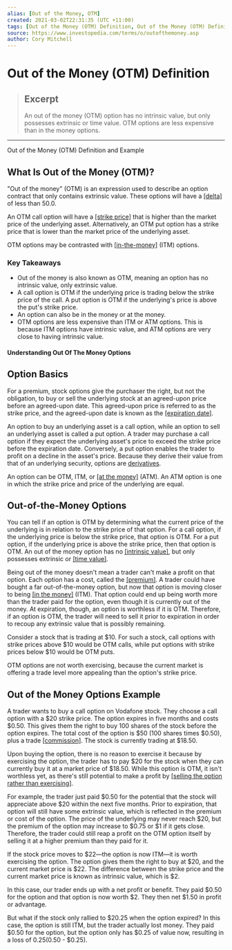 ```yaml
---
alias: [Out of the Money, OTM]
created: 2021-03-02T22:31:35 (UTC +11:00)
tags: [Out of the Money (OTM) Definition, Out of the Money (OTM) Definition and Example]
source: https://www.investopedia.com/terms/o/outofthemoney.asp
author: Cory Mitchell
---
```


# Out of the Money (OTM) Definition

> ## Excerpt
> An out of the money (OTM) option has no intrinsic value, but only possesses extrinsic or time value. OTM options are less expensive than in the money options.

---

Out of the Money (OTM) Definition and Example
## What Is Out of the Money (OTM)?

"Out of the money" (OTM) is an expression used to describe an option contract that only contains extrinsic value. These options will have a [[delta]](https://www.investopedia.com/terms/d/delta.asp) of less than 50.0.

An OTM call option will have a [[strike price]](https://www.investopedia.com/terms/s/strikeprice.asp) that is higher than the market price of the underlying asset. Alternatively, an OTM put option has a strike price that is lower than the market price of the underlying asset.

OTM options may be contrasted with [[in-the-money]](https://www.investopedia.com/terms/i/inthemoney.asp) (ITM) options.

### Key Takeaways

-   Out of the money is also known as OTM, meaning an option has no intrinsic value, only extrinsic value.
-   A call option is OTM if the underlying price is trading below the strike price of the call. A put option is OTM if the underlying's price is above the put's strike price.
-   An option can also be in the money or at the money.
-   OTM options are less expensive than ITM or ATM options. This is because ITM options have intrinsic value, and ATM options are very close to having intrinsic value.

#### Understanding Out Of The Money Options

## Option Basics

For a premium, stock options give the purchaser the right, but not the obligation, to buy or sell the underlying stock at an agreed-upon price before an agreed-upon date. This agreed-upon price is referred to as the strike price, and the agreed-upon date is known as the [[expiration date]](https://www.investopedia.com/terms/e/expirationdate.asp).

An option to buy an underlying asset is a call option, while an option to sell an underlying asset is called a put option. A trader may purchase a call option if they expect the underlying asset's price to exceed the strike price before the expiration date. Conversely, a put option enables the trader to profit on a decline in the asset's price. Because they derive their value from that of an underlying security, options are [derivatives](https://www.investopedia.com/terms/d/derivative.asp).

An option can be OTM, ITM, or [[at the money]](https://www.investopedia.com/terms/a/atthemoney.asp) (ATM). An ATM option is one in which the strike price and price of the underlying are equal.

## Out-of-the-Money Options

You can tell if an option is OTM by determining what the current price of the underlying is in relation to the strike price of that option. For a call option, if the underlying price is below the strike price, that option is OTM. For a put option, if the underlying price is above the strike price, then that option is OTM. An out of the money option has no [[intrinsic value]](https://www.investopedia.com/terms/i/intrinsicvalue.asp), but only possesses extrinsic or [[time value]](https://www.investopedia.com/terms/t/timevalue.asp).

Being out of the money doesn't mean a trader can't make a profit on that option. Each option has a cost, called the [[premium]](https://www.investopedia.com/terms/o/option-premium.asp). A trader could have bought a far out-of-the-money option, but now that option is moving closer to being [[in the money]](https://www.investopedia.com/terms/i/inthemoney.asp) (ITM). That option could end up being worth more than the trader paid for the option, even though it is currently out of the money. At expiration, though, an option is worthless if it is OTM. Therefore, if an option is OTM, the trader will need to sell it prior to expiration in order to recoup any extrinsic value that is possibly remaining.

Consider a stock that is trading at $10. For such a stock, call options with strike prices above $10 would be OTM calls, while put options with strike prices below $10 would be OTM puts.

OTM options are not worth exercising, because the current market is offering a trade level more appealing than the option's strike price.

## Out of the Money Options Example

A trader wants to buy a call option on Vodafone stock. They choose a call option with a $20 strike price. The option expires in five months and costs $0.50. This gives them the right to buy 100 shares of the stock before the option expires. The total cost of the option is $50 (100 shares times $0.50), plus a trade [[commission]](https://www.investopedia.com/terms/c/commission.asp). The stock is currently trading at $18.50.

Upon buying the option, there is no reason to exercise it because by exercising the option, the trader has to pay $20 for the stock when they can currently buy it at a market price of $18.50. While this option is OTM, it isn't worthless yet, as there's still potential to make a profit by [[selling the option rather than exercising]](https://www.investopedia.com/articles/optioninvestor/09/when-exercise-options.asp).

For example, the trader just paid $0.50 for the potential that the stock will appreciate above $20 within the next five months. Prior to expiration, that option will still have some extrinsic value, which is reflected in the premium or cost of the option. The price of the underlying may never reach $20, but the premium of the option may increase to $0.75 or $1 if it gets close. Therefore, the trader could still reap a profit on the OTM option itself by selling it at a higher premium than they paid for it.

If the stock price moves to $22—the option is now ITM—it is worth exercising the option. The option gives them the right to buy at $20, and the current market price is $22. The difference between the strike price and the current market price is known as intrinsic value, which is $2.

In this case, our trader ends up with a net profit or benefit. They paid $0.50 for the option and that option is now worth $2. They then net $1.50 in profit or advantage.

But what if the stock only rallied to $20.25 when the option expired? In this case, the option is still ITM, but the trader actually lost money. They paid $0.50 for the option, but the option only has $0.25 of value now, resulting in a loss of $0.25 ($0.50 - $0.25).
